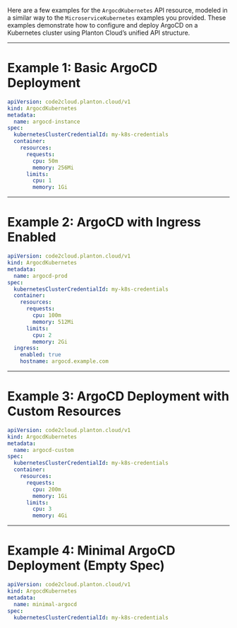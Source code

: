 Here are a few examples for the `ArgocdKubernetes` API resource, modeled in a similar way to the `MicroserviceKubernetes` examples you provided. These examples demonstrate how to configure and deploy ArgoCD on a Kubernetes cluster using Planton Cloud’s unified API structure.

---

# Example 1: Basic ArgoCD Deployment

```yaml
apiVersion: code2cloud.planton.cloud/v1
kind: ArgocdKubernetes
metadata:
  name: argocd-instance
spec:
  kubernetesClusterCredentialId: my-k8s-credentials
  container:
    resources:
      requests:
        cpu: 50m
        memory: 256Mi
      limits:
        cpu: 1
        memory: 1Gi
```

---

# Example 2: ArgoCD with Ingress Enabled

```yaml
apiVersion: code2cloud.planton.cloud/v1
kind: ArgocdKubernetes
metadata:
  name: argocd-prod
spec:
  kubernetesClusterCredentialId: my-k8s-credentials
  container:
    resources:
      requests:
        cpu: 100m
        memory: 512Mi
      limits:
        cpu: 2
        memory: 2Gi
  ingress:
    enabled: true
    hostname: argocd.example.com
```

---

# Example 3: ArgoCD Deployment with Custom Resources

```yaml
apiVersion: code2cloud.planton.cloud/v1
kind: ArgocdKubernetes
metadata:
  name: argocd-custom
spec:
  kubernetesClusterCredentialId: my-k8s-credentials
  container:
    resources:
      requests:
        cpu: 200m
        memory: 1Gi
      limits:
        cpu: 3
        memory: 4Gi
```

---

# Example 4: Minimal ArgoCD Deployment (Empty Spec)

```yaml
apiVersion: code2cloud.planton.cloud/v1
kind: ArgocdKubernetes
metadata:
  name: minimal-argocd
spec:
  kubernetesClusterCredentialId: my-k8s-credentials
```

